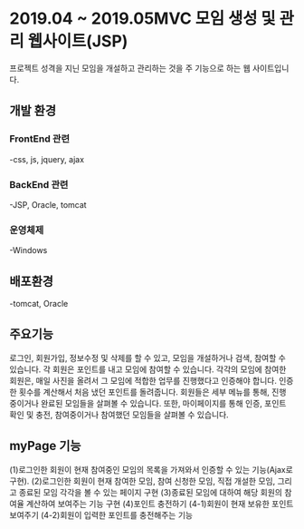 # 2019.04 ~ 2019.05MVC 모임 생성 및 관리 웹사이트(JSP)
프로젝트 성격을 지닌 모임을 개설하고 관리하는 것을 주 기능으로 하는 웹 사이트입니다.

## 개발 환경
### FrontEnd 관련
-css, js, jquery, ajax
### BackEnd 관련
-JSP, Oracle, tomcat
### 운영체제
-Windows
## 배포환경
-tomcat, Oracle

## 주요기능
로그인, 회원가입, 정보수정 및 삭제를 할 수 있고, 모임을 개설하거나 검색, 참여할 수 있습니다. 각 회원은 포인트를 내고 모임에 참여할 수 있습니다. 각각의 모임에 참여한 회원은, 매일 사진을 올려서 그 모임에 적합한 업무를 진행했다고 인증해야 합니다. 인증한 횟수를 계산해서 처음 냈던 포인트를 돌려줍니다. 
	회원들은 세부 메뉴를 통해, 진행 중이거나 완료된 모임들을 살펴볼 수 있습니다. 또한, 마이페이지를 통해 인증, 포인트 확인 및 충전, 참여중이거나 참여했던 모임들을 살펴볼 수 있습니다.
## myPage 기능
(1)로그인한 회원이 현재 참여중인 모임의 목록을 가져와서 인증할 수 있는 기능(Ajax로 구현).
(2)로그인한 회원이 현재 참여한 모임, 참여 신청한 모임, 직접 개설한 모임, 그리고 종료된 모임 각각을 볼 수 있는 페이지 구현
(3)종료된 모임에 대하여 해당 회원의 참여율 계산하여 보여주는 기능 구현 
(4)포인트 충전하기
	(4-1)회원이 현재 보유한 포인트 보여주기
	(4-2)회원이 입력한 포인트를 충전해주는 기능
                




